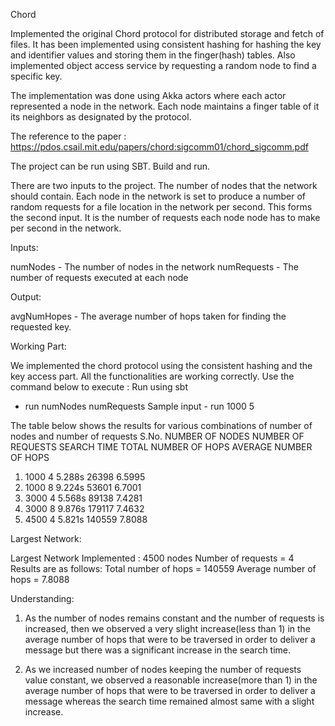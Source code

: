 

Chord

Implemented the original Chord protocol for distributed storage and fetch of files.
It has been implemented using consistent hashing for hashing the key and identifier values and storing them in the finger(hash) tables. Also implemented object access service by requesting a
random node to find a specific key.

The implementation was done using Akka actors where each actor represented a node in the network.
Each node maintains a finger table of it its neighbors as designated by the protocol.


The reference to the paper  :  https://pdos.csail.mit.edu/papers/chord:sigcomm01/chord_sigcomm.pdf

The project can be run using SBT.
    Build and run.

There are two inputs to the project.  The number of nodes that the network should contain.
Each node in the network is set to produce a number of random requests for a file location in the network per second. 
This forms the second input. It is the number of requests each node node has to make per second in the network.


Inputs:

numNodes - The number of nodes in the network
numRequests - The number of requests executed at each node

Output:

avgNumHopes - The average number of hops taken for finding the requested key.

Working Part:

We implemented the chord protocol using the consistent hashing and the key access part. All the functionalities are working correctly. Use the command below to execute :
Run using sbt
-    run numNodes numRequests
Sample input - run 1000 5

The table below shows the results for various combinations of number of nodes and number of requests 
S.No.	NUMBER OF NODES	NUMBER OF REQUESTS	SEARCH TIME	TOTAL NUMBER OF
HOPS	AVERAGE NUMBER OF
HOPS
1.	1000	4	5.288s	26398	6.5995
2.	1000	8	9.224s	53601	6.7001
3.	3000	4	5.568s	89138	7.4281
4.	3000	8	9.876s	179117	7.4632
5.	4500	4	5.821s	140559	7.8088


Largest Network:

Largest Network Implemented : 4500 nodes
Number of requests = 4
Results are as follows:
Total number of hops = 140559
Average number of hops = 7.8088



Understanding:

1)   As the number of nodes remains constant and the number of requests is increased, then we observed a very slight increase(less than 1) in the average number of hops that were to be traversed in order to deliver a message but there was a significant increase in the search time.

2)   As we increased number of nodes keeping the number of requests value constant, we observed a reasonable increase(more than 1) in the average number of hops that were to be traversed in order to deliver a message whereas the search time remained almost same with a slight increase.
